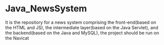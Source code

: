 # Java_NewsSystem
It is the repository for a news system comprising the front-end(based on the HTML and JS), the intermediate layer(based on the Java Servlet),
and the backend(based on the Java and MySQL), the project should be run on the Navicat 
